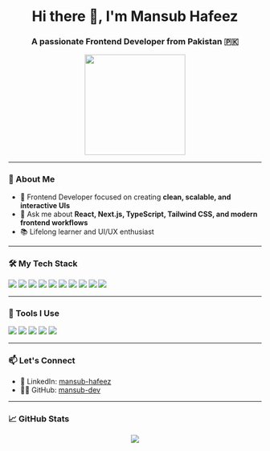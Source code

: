 <h1 align="center">Hi there 👋, I'm Mansub Hafeez</h1>
<h3 align="center">A passionate Frontend Developer from Pakistan 🇵🇰</h3>

<p align="center">
  <img src="https://media.giphy.com/media/du3J3cXyzhj75IOgvA/giphy.gif" width="200px" />
</p>

---

### 🚀 About Me

- 💼 Frontend Developer focused on creating **clean, scalable, and interactive UIs**
- 💬 Ask me about **React, Next.js, TypeScript, Tailwind CSS, and modern frontend workflows**
- 📚 Lifelong learner and UI/UX enthusiast

---

### 🛠️ My Tech Stack

<p align="left">
  <img src="https://img.shields.io/badge/HTML5-E34F26?style=for-the-badge&logo=html5&logoColor=white" />
  <img src="https://img.shields.io/badge/CSS3-1572B6?style=for-the-badge&logo=css3&logoColor=white" />
  <img src="https://img.shields.io/badge/Bootstrap-563D7C?style=for-the-badge&logo=bootstrap&logoColor=white" />
  <img src="https://img.shields.io/badge/Tailwind_CSS-38B2AC?style=for-the-badge&logo=tailwind-css&logoColor=white" />
  <img src="https://img.shields.io/badge/JavaScript-F7DF1E?style=for-the-badge&logo=javascript&logoColor=black" />
  <img src="https://img.shields.io/badge/TypeScript-3178C6?style=for-the-badge&logo=typescript&logoColor=white" />
  <img src="https://img.shields.io/badge/React-20232A?style=for-the-badge&logo=react&logoColor=61DAFB" />
  <img src="https://img.shields.io/badge/Next.js-000000?style=for-the-badge&logo=next.js&logoColor=white" />
  <img src="https://img.shields.io/badge/Prisma-2D3748?style=for-the-badge&logo=prisma&logoColor=white" />
  <img src="https://img.shields.io/badge/Supabase-3ECF8E?style=for-the-badge&logo=supabase&logoColor=white" />
</p>

---

### 🧰 Tools I Use

<p align="left">
  <img src="https://img.shields.io/badge/VS_Code-007ACC?style=for-the-badge&logo=visual-studio-code&logoColor=white" />
  <img src="https://img.shields.io/badge/Git-F05032?style=for-the-badge&logo=git&logoColor=white" />
  <img src="https://img.shields.io/badge/GitHub-181717?style=for-the-badge&logo=github&logoColor=white" />
  <img src="https://img.shields.io/badge/Figma-F24E1E?style=for-the-badge&logo=figma&logoColor=white" />
  <img src="https://img.shields.io/badge/Chrome_DevTools-4285F4?style=for-the-badge&logo=google-chrome&logoColor=white" />
</p>

---

### 📫 Let's Connect


- 💼 LinkedIn: [mansub-hafeez](https://www.linkedin.com/in/mansub-hafeez-91125b21b/)
- 🧑‍💻 GitHub: [mansub-dev](https://github.com/mansub-dev)

---

### 📈 GitHub Stats

<p align="center">
  <img src="https://github-readme-stats.vercel.app/api?username=mansub-dev&show_icons=true&theme=tokyonight" />
</p>
